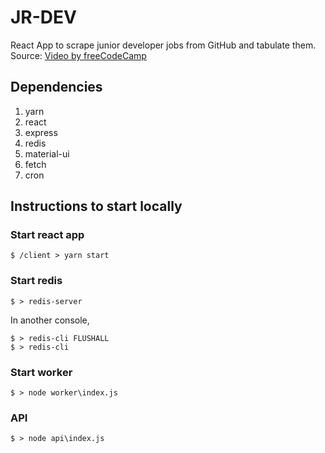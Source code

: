 # JR-DEV

React App to scrape junior developer jobs from GitHub and tabulate them.
Source: [Video by freeCodeCamp](https://www.youtube.com/watch?v=lauywdXKEXI)


## Dependencies
1. yarn
2. react
3. express
4. redis
5. material-ui
6. fetch
7. cron

## Instructions to start locally

### Start react app

```
$ /client > yarn start
```

### Start redis
```
$ > redis-server
```

In another console,

```
$ > redis-cli FLUSHALL
$ > redis-cli
```

### Start worker

```
$ > node worker\index.js
```

### API

```
$ > node api\index.js
```



